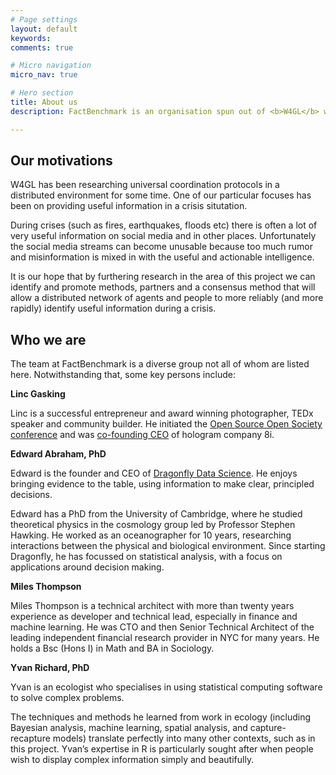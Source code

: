```yaml
---
# Page settings
layout: default
keywords:
comments: true

# Micro navigation
micro_nav: true

# Hero section
title: About us
description: FactBenchmark is an organisation spun out of <b>W4GL</b> which itself is an organisation doing research into resilient coordination protocols in distributed, unreliable environments. We are currently taking advice as to the best way to legally incorporate FactBenchmark as an independent, non profit, foundation in order to support this project.

---
```


## Our motivations 

W4GL has been researching universal coordination protocols in a distributed environment for some time. One of our particular focuses has been on providing useful information in a crisis situtation. 

During crises (such as fires, earthquakes, floods etc) there is often a lot of very useful information on social media and in other places. Unfortunately the social media streams can become unusable because too much rumor and misinformation is mixed in with the useful and actionable intelligence.

It is our hope that by furthering research in the area of this project we can identify and promote methods, partners and a consensus method that will allow a distributed network of agents and people to more reliably (and more rapidly) identify useful information during a crisis. 

## Who we are

The team at FactBenchmark is a diverse group not all of whom are listed here. Notwithstanding that, some key persons include: 

**Linc Gasking**

Linc is a successful entrepreneur and award winning photographer, TEDx speaker and community builder. He initiated the <a href="http://www.opensourceopensociety.com/">Open Source Open Society conference</a> and was <a href="https://futureofstorytelling.org/speaker/linc-gasking">co-founding CEO</a> of hologram company 8i.



**Edward Abraham, PhD**

Edward is the founder and CEO of <a href="https://www.dragonfly.co.nz">Dragonfly Data Science</a>. He enjoys bringing evidence to the table, using information to make clear, principled decisions.

Edward has a PhD from the University of Cambridge, where he studied theoretical physics in the cosmology group led by Professor Stephen Hawking. He worked as an oceanographer for 10 years, researching interactions between the physical and biological environment. Since starting Dragonfly, he has focussed on statistical analysis, with a focus on applications around decision making. 



**Miles Thompson**

Miles Thompson is a technical architect with more than twenty years experience as developer and technical lead, especially in finance and machine learning. He was CTO and then Senior Technical Architect of the leading independent financial research provider in NYC for many years. He holds a Bsc (Hons I) in Math and BA in Sociology.



**Yvan Richard, PhD**

Yvan is an ecologist who specialises in using statistical computing software  to solve complex problems.

The techniques and methods he learned from work in ecology (including Bayesian analysis, machine learning, spatial analysis, and capture-recapture models) translate perfectly into many other contexts, such as in this project. Yvan’s expertise in R is particularly sought after when people wish to display complex information simply and beautifully.


